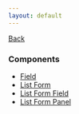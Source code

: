 ```yaml
---
layout: default
---
```

<div class="page-info" markdown="1">

[Back](/js)
### Components

</div>

- [Field](field)
- [List Form](listform)
- [List Form Field](listformfield)
- [List Form Panel](listformpanel)